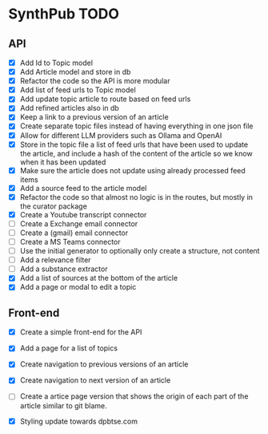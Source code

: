 # SynthPub TODO

## API

- [x] Add Id to Topic model
- [x] Add Article model and store in db
- [x] Refactor the code so the API is more modular
- [x] Add list of feed urls to Topic model
- [x] Add update topic article to route based on feed urls
- [x] Add refined articles also in db
- [x] Keep a link to a previous version of an article
- [x] Create separate topic files instead of having everything in one json file
- [x] Allow for different LLM providers such as Ollama and OpenAI
- [x] Store in the topic file a list of feed urls that have been used to update the article, and include a hash of the content of the article so we know when it has been updated
- [x] Make sure the article does not update using already processed feed items
- [x] Add a source feed to the article model
- [x] Refactor the code so that almost no logic is in the routes, but mostly in the curator package
- [x] Create a Youtube transcript connector
- [ ] Create a Exchange email connector
- [ ] Create a (gmail) email connector
- [ ] Create a MS Teams connector
- [ ] Use the initial generator to optionally only create a structure, not content
- [ ] Add a relevance filter
- [ ] Add a substance extractor
- [x] Add a list of sources at the bottom of the article
- [x] Add a page or modal to edit a topic

## Front-end

- [x] Create a simple front-end for the API
- [x] Add a page for a list of topics
- [x] Create navigation to previous versions of an article
- [x] Create navigation to next version of an article
- [ ] Create a artice page version that shows the origin of each part of the article similar to git blame.
- [x] Styling update towards dpbtse.com

